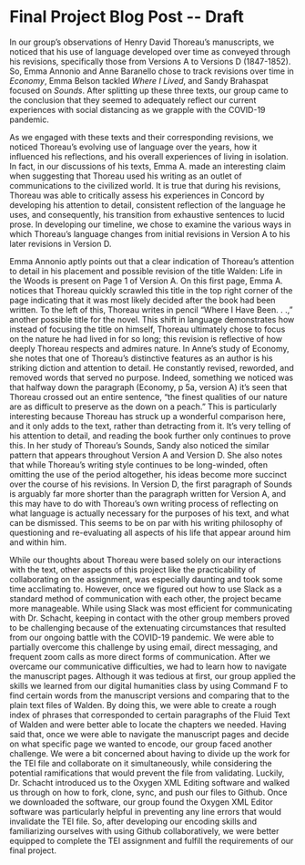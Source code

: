 # Final Project Blog Post -- Draft

In our group’s observations of Henry David Thoreau’s manuscripts, we noticed that his use of language developed over time as conveyed through his revisions, specifically those from Versions A to Versions D (1847-1852). So, Emma Annonio and Anne Baranello chose to track revisions over time in *Economy*, Emma Belson tackled *Where I Lived*, and Sandy Brahaspat focused on *Sounds*. After splitting up these three texts, our group came to the conclusion that they seemed to adequately reflect our current experiences with social distancing as we grapple with the COVID-19 pandemic.

As we engaged with these texts and their corresponding revisions, we noticed Thoreau’s evolving use of language over the years, how it influenced his reflections, and his overall experiences of living in isolation. In fact, in our discussions of his texts, Emma A. made an interesting claim when suggesting that Thoreau used his writing as an outlet of communications to the civilized world. It is true that during his revisions, Thoreau was able to critically assess his experiences in Concord by developing his attention to detail, consistent reflection of the language he uses, and consequently, his transition from exhaustive sentences to lucid prose. In developing our timeline, we chose to examine the various ways in which Thoreau’s language changes from initial revisions in Version A to his later revisions in Version D. 

Emma Annonio aptly points out that a clear indication of Thoreau’s attention to detail in his placement and possible revision of the title Walden: Life in the Woods is present on Page 1 of Version A. On this first page, Emma A. notices that Thoreau quickly scrawled this title in the top right corner of the page indicating that it was most likely decided after the book had been written. To the left of this, Thoreau writes in pencil “Where I Have Been. . .,” another possible title for the novel. This shift in language demonstrates how instead of focusing the title on himself, Thoreau ultimately chose to focus on the nature he had lived in for so long; this revision is reflective of how deeply Thoreau respects and admires nature. In Anne’s study of Economy, she notes that one of Thoreau’s distinctive features as an author is his striking diction and attention to detail. He constantly revised, reworded, and removed words that served no purpose. Indeed, something we noticed was that halfway down the paragraph (Economy, p 5a, version A) it’s seen that Thoreau crossed out an entire sentence, “the finest qualities of our nature are as difficult to preserve as the down on a peach.” This is particularly interesting because Thoreau has struck up a wonderful comparison here, and it only adds to the text, rather than detracting from it. It’s very telling of his attention to detail, and reading the book further only continues to prove this. In her study of Thoreau’s Sounds, Sandy also noticed the similar pattern that appears throughout Version A and Version D. She also notes that while Thoreau’s writing style continues to be long-winded, often omitting the use of the period altogether, his ideas become more succinct over the course of his revisions. In Version D, the first paragraph of Sounds is arguably far more shorter than the paragraph written for Version A, and this may have to do with Thoreau’s own writing process of reflecting on what language is actually necessary for the purposes of his text, and what can be dismissed. This seems to be on par with his writing philosophy of questioning and re-evaluating all aspects of his life that appear around him and within him. 

While our thoughts about Thoreau were based solely on our interactions with the text, other aspects of this project like the practicability of collaborating on the assignment, was especially daunting and took some time acclimating to. However, once we figured out how to use Slack as a standard method of communication with each other, the project became more manageable. While using Slack was most efficient for communicating with Dr. Schacht, keeping in contact with the other group members proved to be challenging because of the extenuating circumstances that resulted from our ongoing battle with the COVID-19 pandemic. We were able to partially overcome this challenge by using email, direct messaging, and frequent zoom calls as more direct forms of communication. After we overcame our communicative difficulties, we had to learn how to navigate the manuscript pages. Although it was tedious at first, our group applied the skills we learned from our digital humanities class by using Command F to find certain words from the manuscript versions and comparing that to the plain text files of Walden. By doing this, we were able to create a rough index of phrases that corresponded to certain paragraphs of the Fluid Text of Walden and were better able to locate the chapters we needed.  Having said that, once we were able to navigate the manuscript pages and decide on what specific page we wanted to encode, our group faced another challenge. We were a bit concerned about having to divide up the work for the TEI file and collaborate on it simultaneously, while considering the potential ramifications that would prevent the file from validating. Luckily, Dr. Schacht introduced us to the Oxygen XML Editing software and walked us through on how to fork, clone, sync, and push our files to Github. Once we downloaded the software, our group found the Oxygen XML Editor software was particularly helpful in preventing any line errors that would invalidate the TEI file. So, after developing our encoding skills and familiarizing ourselves with using Github collaboratively, we were better equipped to complete the TEI assignment and fulfill the requirements of our final project. 

